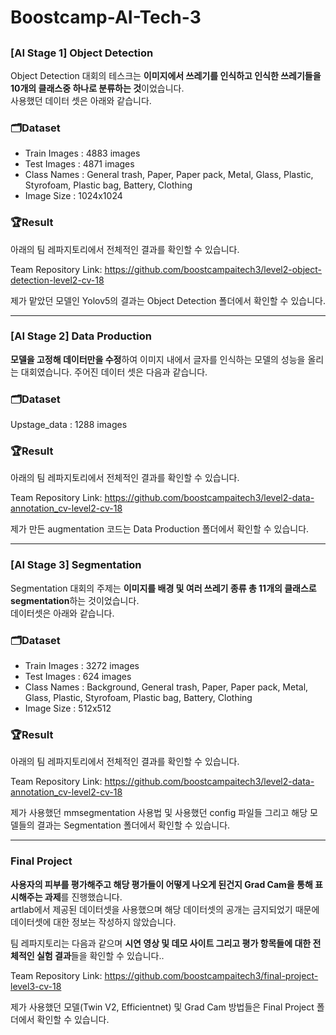 # Boostcamp-AI-Tech-3

## <h3> <strong> [AI Stage 1] Object Detection </strong> </h3>

Object Detection 대회의 테스크는 <b>이미지에서 쓰레기를 인식하고 인식한 쓰레기들을 10개의 클래스중 하나로 분류하는 것</b>이었습니다. <br>
사용했던 데이터 셋은 아래와 같습니다.

### 🗂️Dataset
- Train Images : 4883 images
- Test Images : 4871 images
- Class Names : General trash, Paper, Paper pack, Metal, Glass, Plastic, Styrofoam, Plastic bag, Battery, Clothing
- Image Size : 1024x1024

### 🏆Result

아래의 팀 레파지토리에서 전체적인 결과를 확인할 수 있습니다.

Team Repository Link: https://github.com/boostcampaitech3/level2-object-detection-level2-cv-18

제가 맡았던 모델인 Yolov5의 결과는 Object Detection 폴더에서 확인할 수 있습니다.

---
<h3> <strong> [AI Stage 2] Data Production </strong> </h3>

<b>모델을 고정해 데이터만을 수정</b>하여 이미지 내에서 글자를 인식하는 모델의 성능을 올리는 대회였습니다. 
주어진 데이터 셋은 다음과 같습니다.

### 🗂️Dataset
Upstage_data : 1288 images

### 🏆Result
아래의 팀 레파지토리에서 전체적인 결과를 확인할 수 있습니다.

Team Repository Link: https://github.com/boostcampaitech3/level2-data-annotation_cv-level2-cv-18

제가 만든 augmentation 코드는 Data Production 폴더에서 확인할 수 있습니다.

---
<h3> <strong> [AI Stage 3] Segmentation </strong> </h3>

Segmentation 대회의 주제는 <b>이미지를 배경 및 여러 쓰레기 종류 총 11개의 클래스로 segmentation</b>하는 것이었습니다. 
<br> 데이터셋은 아래와 같습니다.  

### 🗂️Dataset
- Train Images : 3272 images
- Test Images : 624 images
- Class Names : Background, General trash, Paper, Paper pack, Metal, Glass, Plastic, Styrofoam, Plastic bag, Battery, Clothing
- Image Size : 512x512

### 🏆Result

아래의 팀 레파지토리에서 전체적인 결과를 확인할 수 있습니다.

Team Repository Link: https://github.com/boostcampaitech3/level2-data-annotation_cv-level2-cv-18

제가 사용했던 mmsegmentation 사용법 및 사용했던 config 파일들 그리고 해당 모델들의 결과는 Segmentation 폴더에서 확인할 수 있습니다.

---
<h3> <strong> Final Project </strong> </h3>

<b>사용자의 피부를 평가해주고 해당 평가들이 어떻게 나오게 된건지 Grad Cam을 통해 표시해주는 과제</b>를 진행했습니다. <br> artlab에서 제공된 데이터셋을 사용했으며 해당 데이터셋의 공개는 금지되었기 때문에 데이터셋에 대한 정보는 작성하지 않았습니다.

팀 레파지토리는 다음과 같으며 <b>시연 영상 및 데모 사이트 그리고 평가 항목들에 대한 전체적인 실험 결과</b>들을 확인할 수 있습니다..

Team Repository Link: https://github.com/boostcampaitech3/final-project-level3-cv-18

제가 사용했던 모델(Twin V2, Efficientnet) 및 Grad Cam 방법들은 Final Project 폴더에서 확인할 수 있습니다.
